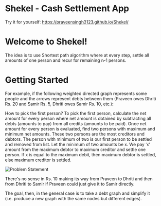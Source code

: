 # Shekel - Cash Settlement App

Try it for yourself: https://praveensingh3123.github.io/Shekel/

# Welcome to Shekel!  

The idea is to use Shortest path algorithm where at every step, settle all amounts of one person and recur for remaining n-1 persons.  

  
# Getting Started  
  
For example, if the following weighted directed graph represents some people and the arrows represent debts between them (Praveen owes Dhriti Rs. 20 and Samir Rs. 5, Dhriti owes Samir Rs. 10, etc.):

How to pick the first person? To pick the first person, calculate the net amount for every person where net amount is obtained by subtracting all debts (amounts to pay) from all credits (amounts to be paid). Once net amount for every person is evaluated, find two persons with maximum and minimum net amounts. These two persons are the most creditors and debtors. The person with minimum of two is our first person to be settled and removed from list. Let the minimum of two amounts be x. We pay ‘x’ amount from the maximum debtor to maximum creditor and settle one person. If x is equal to the maximum debit, then maximum debtor is settled, else maximum creditor is settled.

![Problem Statement](https://raw.githubusercontent.com/praveensingh3123/Shekel/main/Graph.jpg)

There's no sense in Rs. 10 making its way from Praveen to Dhriti and then from Dhriti to Samir if Praveen could just give it to Samir directly.

The goal, then, in the general case is to take a debt graph and simplify it (i.e. produce a new graph with the same nodes but different edges).

